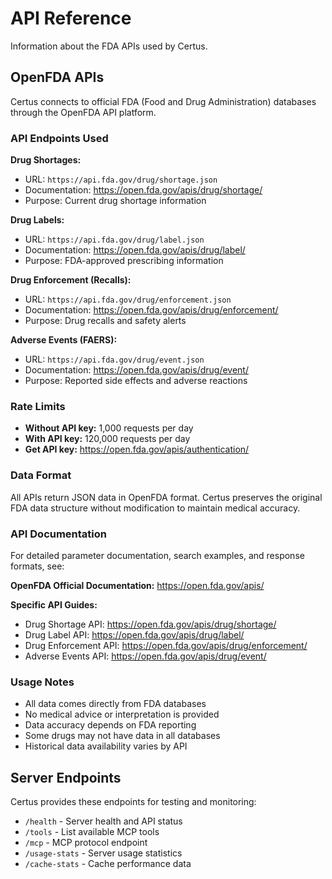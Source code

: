 # API Reference

Information about the FDA APIs used by Certus.

## OpenFDA APIs

Certus connects to official FDA (Food and Drug Administration) databases through the OpenFDA API platform.

### API Endpoints Used

**Drug Shortages:**

- URL: `https://api.fda.gov/drug/shortage.json`
- Documentation: <https://open.fda.gov/apis/drug/shortage/>
- Purpose: Current drug shortage information

**Drug Labels:**

- URL: `https://api.fda.gov/drug/label.json`
- Documentation: <https://open.fda.gov/apis/drug/label/>
- Purpose: FDA-approved prescribing information

**Drug Enforcement (Recalls):**

- URL: `https://api.fda.gov/drug/enforcement.json`
- Documentation: <https://open.fda.gov/apis/drug/enforcement/>
- Purpose: Drug recalls and safety alerts

**Adverse Events (FAERS):**

- URL: `https://api.fda.gov/drug/event.json`
- Documentation: <https://open.fda.gov/apis/drug/event/>
- Purpose: Reported side effects and adverse reactions

### Rate Limits

- **Without API key:** 1,000 requests per day
- **With API key:** 120,000 requests per day
- **Get API key:** <https://open.fda.gov/apis/authentication/>

### Data Format

All APIs return JSON data in OpenFDA format. Certus preserves the original FDA data structure without modification to maintain medical accuracy.

### API Documentation

For detailed parameter documentation, search examples, and response formats, see:

**OpenFDA Official Documentation:** <https://open.fda.gov/apis/>

**Specific API Guides:**

- Drug Shortage API: <https://open.fda.gov/apis/drug/shortage/>
- Drug Label API: <https://open.fda.gov/apis/drug/label/>
- Drug Enforcement API: <https://open.fda.gov/apis/drug/enforcement/>
- Adverse Events API: <https://open.fda.gov/apis/drug/event/>

### Usage Notes

- All data comes directly from FDA databases
- No medical advice or interpretation is provided
- Data accuracy depends on FDA reporting
- Some drugs may not have data in all databases
- Historical data availability varies by API

## Server Endpoints

Certus provides these endpoints for testing and monitoring:

- `/health` - Server health and API status
- `/tools` - List available MCP tools
- `/mcp` - MCP protocol endpoint
- `/usage-stats` - Server usage statistics
- `/cache-stats` - Cache performance data

